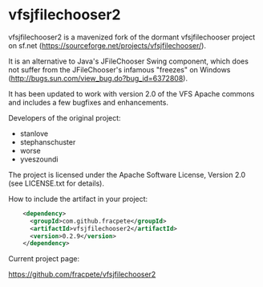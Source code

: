 vfsjfilechooser2
================

vfsjfilechooser2 is a mavenized fork of the dormant vfsjfilechooser project on
sf.net (https://sourceforge.net/projects/vfsjfilechooser/).

It is an alternative to Java's JFileChooser Swing component, which does not
suffer from the JFileChooser's infamous "freezes" on Windows
(http://bugs.sun.com/view_bug.do?bug_id=6372808).

It has been updated to work with version 2.0 of the VFS Apache commons and
includes a few bugfixes and enhancements. 

Developers of the original project:
 * stanlove
 * stephanschuster
 * worse
 * yveszoundi

The project is licensed under the Apache Software License, Version 2.0 (see
LICENSE.txt for details).

How to include the artifact in your project:
```xml
    <dependency>
      <groupId>com.github.fracpete</groupId>
      <artifactId>vfsjfilechooser2</artifactId>
      <version>0.2.9</version>
    </dependency>
```

Current project page:

  https://github.com/fracpete/vfsjfilechooser2

